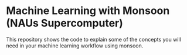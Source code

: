 # Machine Learning with Monsoon (NAUs Supercomputer)

This repository shows the code to explain some of the concepts you will need in your machine learning workflow 
using monsoon.
